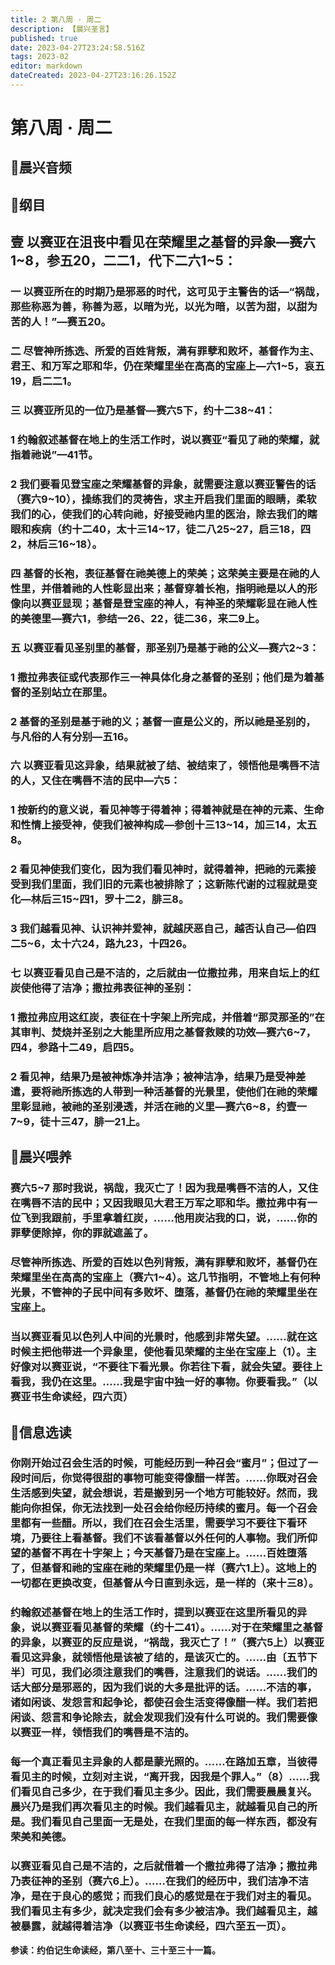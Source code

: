 ```yaml
---
title: 2 第八周 · 周二
description: 【晨兴圣言】
published: true
date: 2023-04-27T23:24:58.516Z
tags: 2023-02
editor: markdown
dateCreated: 2023-04-27T23:16:26.152Z
---
```


# 第八周 **·** 周二

## 🎵晨兴音频

## 📙纲目

## **壹	以赛亚在沮丧中看见在荣耀里之基督的异象—赛六1~8，参五20，二二1，代下二六1~5：**

### 一	以赛亚所在的时期乃是邪恶的时代，这可见于主警告的话—“祸哉，那些称恶为善，称善为恶，以暗为光，以光为暗，以苦为甜，以甜为苦的人！”—赛五20。

### 二	尽管神所拣选、所爱的百姓背叛，满有罪孽和败坏，基督作为主、君王、和万军之耶和华，仍在荣耀里坐在高高的宝座上—六1~5，哀五19，启二二1。

### 三	以赛亚所见的一位乃是基督—赛六5下，约十二38~41：

### 1	约翰叙述基督在地上的生活工作时，说以赛亚“看见了祂的荣耀，就指着祂说”—41节。

### 2	我们要看见登宝座之荣耀基督的异象，就需要注意以赛亚警告的话（赛六9~10），操练我们的灵祷告，求主开启我们里面的眼睛，柔软我们的心，使我们的心转向祂，好接受祂内里的医治，除去我们的瞎眼和疾病（约十二40，太十三14~17，徒二八25~27，启三18，四2，林后三16~18）。

### 四	基督的长袍，表征基督在祂美德上的荣美；这荣美主要是在祂的人性里，并借着祂的人性彰显出来；基督穿着长袍，指明祂是以人的形像向以赛亚显现；基督是登宝座的神人，有神圣的荣耀彰显在祂人性的美德里—赛六1，参结一26、22，徒二36，来二9上。

### 五	以赛亚看见圣别里的基督，那圣别乃是基于祂的公义—赛六2~3：

### 1	撒拉弗表征或代表那作三一神具体化身之基督的圣别；他们是为着基督的圣别站立在那里。

### 2	基督的圣别是基于祂的义；基督一直是公义的，所以祂是圣别的，与凡俗的人有分别—五16。

### 六	以赛亚看见这异象，结果就被了结、被结束了，领悟他是嘴唇不洁的人，又住在嘴唇不洁的民中—六5：

### 1	按新约的意义说，看见神等于得着神；得着神就是在神的元素、生命和性情上接受神，使我们被神构成—参创十三13~14，加三14，太五8。

### 2	看见神使我们变化，因为我们看见神时，就得着神，把祂的元素接受到我们里面，我们旧的元素也被排除了；这新陈代谢的过程就是变化—林后三15~四1，罗十二2，腓三8。

### 3	我们越看见神、认识神并爱神，就越厌恶自己，越否认自己—伯四二5~6，太十六24，路九23，十四26。

### 七	以赛亚看见自己是不洁的，之后就由一位撒拉弗，用来自坛上的红炭使他得了洁净；撒拉弗表征神的圣别：

### 1	撒拉弗应用这红炭，表征在十字架上所完成，并借着“那灵那圣的”在其审判、焚烧并圣别之大能里所应用之基督救赎的功效—赛六6~7，四4，参路十二49，启四5。

### 2	看见神，结果乃是被神炼净并洁净；被神洁净，结果乃是受神差遣，要将祂所拣选的人带到一种活基督的光景里，使他们在祂的荣耀里彰显祂，被祂的圣别浸透，并活在祂的义里—赛六6~8，约壹一7~9，徒十三47，腓一21上。

## 📙晨兴喂养

### **赛六5~7	   那时我说，祸哉，我灭亡了！因为我是嘴唇不洁的人，又住在嘴唇不洁的民中；又因我眼见大君王万军之耶和华。撒拉弗中有一位飞到我跟前，手里拿着红炭，……他用炭沾我的口，说，……你的罪孽便除掉，你的罪就遮盖了。**

### 尽管神所拣选、所爱的百姓以色列背叛，满有罪孽和败坏，基督仍在荣耀里坐在高高的宝座上（赛六1~4）。这几节指明，不管地上有何种光景，不管神的子民中间有多败坏、堕落，基督仍在祂的荣耀里坐在宝座上。

### 当以赛亚看见以色列人中间的光景时，他感到非常失望。……就在这时候主把他带进一个异象里，使他看见荣耀的主坐在宝座上（1）。主好像对以赛亚说，“不要往下看光景。你若往下看，就会失望。要往上看我，我仍在这里。……我是宇宙中独一好的事物。你要看我。”（以赛亚书生命读经，四六页）

## 📙信息选读

### 你刚开始过召会生活的时候，可能经历到一种召会“蜜月”；但过了一段时间后，你觉得很甜的事物可能变得像醋一样苦。……你既对召会生活感到失望，就会想说，若是搬到另一个地方可能较好。然而，我能向你担保，你无法找到一处召会给你经历持续的蜜月。每一个召会里都有一些醋。所以，我们在召会生活里，需要学习不要往下看环境，乃要往上看基督。我们不该看基督以外任何的人事物。我们所仰望的基督不再在十字架上；今天基督乃是在宝座上。……百姓堕落了，但基督和祂的宝座在祂的荣耀里仍是一样（赛六1上）。这地上的一切都在更换改变，但基督从今日直到永远，是一样的（来十三8）。

### 约翰叙述基督在地上的生活工作时，提到以赛亚在这里所看见的异象，说以赛亚看见基督的荣耀（约十二41）。……对于在荣耀里之基督的异象，以赛亚的反应是说，“祸哉，我灭亡了！”（赛六5上）以赛亚看见这异象，就领悟他是该被了结的，是该灭亡的。……由〔五节下半〕可见，我们必须注意我们的嘴唇，注意我们的说话。……我们的话大部分是邪恶的，因为我们说的大多是批评的话。……不洁的事，诸如闲谈、发怨言和起争论，都使召会生活变得像醋一样。我们若把闲谈、怨言和争论除去，就会发现我们没有什么可说的。我们需要像以赛亚一样，领悟我们的嘴唇是不洁的。

### 每一个真正看见主异象的人都是蒙光照的。……在路加五章，当彼得看见主的时候，立刻对主说，“离开我，因我是个罪人。”（8）……我们看见自己多少，在于我们看见主多少。因此，我们需要晨晨复兴。晨兴乃是我们再次看见主的时候。我们越看见主，就越看见自己的所是。我们看见自己里面一无是处，在我们里面的每一样东西，都没有荣美和美德。

### 以赛亚看见自己是不洁的，之后就借着一个撒拉弗得了洁净；撒拉弗乃表征神的圣别（赛六6上）。……在我们的经历中，我们洁净不洁净，是在于良心的感觉；而我们良心的感觉是在于我们对主的看见。我们看见主有多少，就决定我们会有多少被洁净。我们越看见主，越被暴露，就越得着洁净（以赛亚书生命读经，四六至五一页）。

**参读：约伯记生命读经，第八至十、三十至三十一篇。**